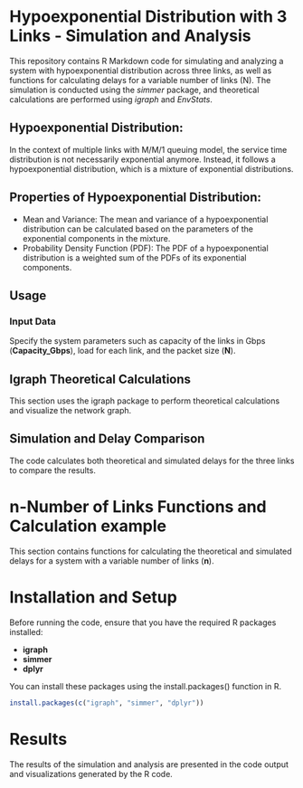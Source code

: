 # Hypoexponential Distribution with 3 Links - Simulation and Analysis
This repository contains R Markdown code for simulating and analyzing a system with hypoexponential distribution across three links, as well as functions for calculating delays for a variable number of links (N). The simulation is conducted using the _simmer_ package, and theoretical calculations are performed using _igraph_ and _EnvStats_.

## Hypoexponential Distribution: 
In the context of multiple links with M/M/1 queuing model, the service time distribution is not necessarily exponential anymore. Instead, it follows a hypoexponential distribution, which is a mixture of exponential distributions.

## Properties of Hypoexponential Distribution:
- Mean and Variance: The mean and variance of a hypoexponential distribution can be calculated based on the parameters of the exponential components in the mixture.
- Probability Density Function (PDF): The PDF of a hypoexponential distribution is a weighted sum of the PDFs of its exponential components.

## Usage
### Input Data
Specify the system parameters such as capacity of the links in Gbps (**Capacity_Gbps**), load for each link, and the packet size (**N**).

## Igraph Theoretical Calculations
This section uses the igraph package to perform theoretical calculations and visualize the network graph.

## Simulation and Delay Comparison
The code calculates both theoretical and simulated delays for the three links to compare the results.

# n-Number of Links Functions and Calculation example
This section contains functions for calculating the theoretical and simulated delays for a system with a variable number of links (**n**).

# Installation and Setup
Before running the code, ensure that you have the required R packages installed:

- **igraph**
- **simmer**
- **dplyr**

You can install these packages using the install.packages() function in R.
```R
install.packages(c("igraph", "simmer", "dplyr"))
```

# Results
The results of the simulation and analysis are presented in the code output and visualizations generated by the R code.
